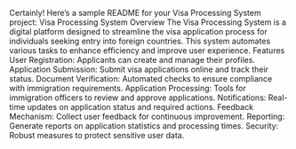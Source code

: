 
Certainly! Here’s a sample README for your Visa Processing System project:
Visa Processing System
Overview
The Visa Processing System is a digital platform designed to streamline the visa application process for individuals seeking entry into foreign countries. This system automates various tasks to enhance efficiency and improve user experience.
Features
User Registration: Applicants can create and manage their profiles.
Application Submission: Submit visa applications online and track their status.
Document Verification: Automated checks to ensure compliance with immigration requirements.
Application Processing: Tools for immigration officers to review and approve applications.
Notifications: Real-time updates on application status and required actions.
Feedback Mechanism: Collect user feedback for continuous improvement.
Reporting: Generate reports on application statistics and processing times.
Security: Robust measures to protect sensitive user data.
